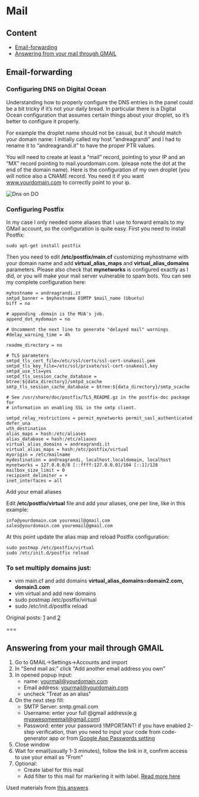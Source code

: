 # Mail

## Content

* [Email-forwarding](#email-forwarding)
* [Answering from your mail through GMAIL](#answering-from-your-mail-through-gmail)

## Email-forwarding

### Configuring DNS on Digital Ocean
Understanding how to properly configure the DNS entries in the panel could be a bit tricky if it’s not your daily bread. In particular there is a Digital Ocean configuration that assumes certain things about your droplet, so it’s better to configure it properly.

For example the droplet name should not be casual, but it should match your domain name: I initially called my host “andreagrandi” and I had to rename it to “andreagrandi.it” to have the proper PTR values.

You will need to create at least a “mail” record, pointing to your IP and an “MX” record pointing to mail.yourdomain.com. (please note the dot at the end of the domain name). Here is the configuration of my own droplet (you will notice also a CNAME record. You need it if you want www.yourdomain.com to correctly point to your ip.

![Dns on DO](/files/email-forwarding-dns-do.jpg)

### Configuring Postfix
In my case I only needed some aliases that I use to forward emails to my GMail account, so the configuration is quite easy. First you need to install Postfix:

``` sudo apt-get install postfix ```

Then you need to edit **/etc/postfix/main.cf** customizing myhostname with your domain name and add **virtual_alias_maps** and **virtual_alias_domains** parameters. 
Please also check that **mynetworks** is configured exactly as I did, or you will make your mail server vulnerable to spam bots. 
You can see my complete configuration here:

```
myhostname = andreagrandi.it
smtpd_banner = $myhostname ESMTP $mail_name (Ubuntu)
biff = no

# appending .domain is the MUA's job.
append_dot_mydomain = no

# Uncomment the next line to generate "delayed mail" warnings
#delay_warning_time = 4h

readme_directory = no

# TLS parameters
smtpd_tls_cert_file=/etc/ssl/certs/ssl-cert-snakeoil.pem
smtpd_tls_key_file=/etc/ssl/private/ssl-cert-snakeoil.key
smtpd_use_tls=yes
smtpd_tls_session_cache_database = btree:${data_directory}/smtpd_scache
smtp_tls_session_cache_database = btree:${data_directory}/smtp_scache

# See /usr/share/doc/postfix/TLS_README.gz in the postfix-doc package for
# information on enabling SSL in the smtp client.

smtpd_relay_restrictions = permit_mynetworks permit_sasl_authenticated defer_una
uth_destination
alias_maps = hash:/etc/aliases
alias_database = hash:/etc/aliases
virtual_alias_domains = andreagrandi.it
virtual_alias_maps = hash:/etc/postfix/virtual
myorigin = /etc/mailname
mydestination = andreagrandi, localhost.localdomain, localhost
mynetworks = 127.0.0.0/8 [::ffff:127.0.0.0]/104 [::1]/128
mailbox_size_limit = 0
recipient_delimiter = +
inet_interfaces = all
```

Add your email aliases

Edit **/etc/postfix/virtual** file and add your aliases, one per line, like in this example:

```
info@yourdomain.com youremail@gmail.com
sales@yourdomain.com youremail@gmail.com
```

At this point update the alias map and reload Postfix configuration:

```
sudo postmap /etc/postfix/virtual
sudo /etc/init.d/postfix reload
```

### To set multiply domains just:
* vim main.cf and add domains **virtual_alias_domains=domain2.com, domain3.com**
* vim virtual and add new domains
* sudo postmap /etc/postfix/virtual
* sudo /etc/init.d/postfix reload


Original posts: 
[1](https://www.andreagrandi.it/2014/08/31/getting-started-with-digital-ocean-vps-configuring-dns-and-postfix-for-email-forwarding/) and
[2](http://techslides.com/mail-server-for-multiple-domains-with-postfix)

===

## Answering from your mail through GMAIL

1. Go to GMAIL->Settings->Accounts and import
2. In "Send mail as:" click "Add another email address you own"
3. In opened popup input:
	* name: yourmail@yourdomain.com
	* Email address: yourmail@yourdomain.com
	* uncheck "Treat as an alias"
4. On the next step fill:
	* SMTP Server: smtp.gmail.com
	* Username: enter your full @gmail address(e.g myawesomeemail@gmail.com)
	* Password: enter your password !IMPORTANT! if you have enabled 2-step verification, than you need to input your code from code-generator app or from [Google App Passwords setting](https://security.google.com/settings/security/apppasswords)
5. Close window
6. Wait for email(usually 1-3 minutes), follow the link in it, confirm access to use your email as "From"
7. Optional:
	* Create label for this mail
	* Add filter to this mail for markering it with label. [Read more here](https://support.google.com/mail/answer/6579)
	
Used materials from [this answers](http://webapps.stackexchange.com/questions/66228/add-new-alias-to-gmail-without-smtp-forwarding-only-address)